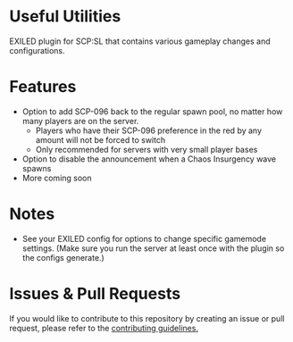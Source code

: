 # Useful Utilities
 EXILED plugin for SCP:SL that contains various gameplay changes and configurations.

# Features
- Option to add SCP-096 back to the regular spawn pool, no matter how many players are on the server.
  - Players who have their SCP-096 preference in the red by any amount will not be forced to switch
  - Only recommended for servers with very small player bases
- Option to disable the announcement when a Chaos Insurgency wave spawns
- More coming soon

# Notes
- See your EXILED config for options to change specific gamemode settings. (Make sure you run the server at least once with the plugin so the configs generate.)

# Issues & Pull Requests
 If you would like to contribute to this repository by creating an issue or pull request, please refer to the [contributing guidelines.](https://lambdagaming.github.io/contributing.html)
